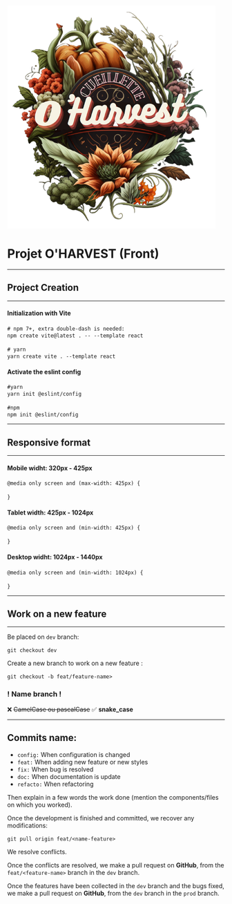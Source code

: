 ![oharvest](./src/assets/logo_oharvest_transparent.png)
# Projet O'HARVEST (Front)
---
## Project Creation 
---
#### Initialization with Vite
```
# npm 7+, extra double-dash is needed:
npm create vite@latest . -- --template react

# yarn
yarn create vite . --template react
```

#### Activate the eslint config 

```
#yarn
yarn init @eslint/config

#npm
npm init @eslint/config
```
---
## Responsive format
---

#### Mobile widht: 320px - 425px

```
@media only screen and (max-width: 425px) {

}
```

#### Tablet width: 425px - 1024px

```
@media only screen and (min-width: 425px) {

}
```

#### Desktop widht: 1024px - 1440px

```
@media only screen and (min-width: 1024px) {

}
```

---
## Work on a new feature
---
Be placed on `dev` branch:
```
git checkout dev
```

Create a new branch to work on a new feature :
```
git checkout -b feat/feature-name>
```

### ! Name branch !
❌ ~~CamelCase ou pascalCase~~
✅ **snake_case**

 ---
## Commits name:

- `config:` When configuration is changed
- `feat:` When adding new feature or new styles
- `fix:` When bug is resolved
- `doc:` When documentation is update
- `refacto:` When refactoring

Then explain in a few words the work done (mention the components/files on which you worked).

Once the development is finished and committed, we recover any modifications:

```
git pull origin feat/<name-feature>
```

We resolve conflicts.

Once the conflicts are resolved, we make a pull request on **GitHub**, from the `feat/<feature-name>` branch in the `dev` branch.

Once the features have been collected in the `dev` branch and the bugs fixed,
we make a pull request on **GitHub**, from the `dev` branch in the `prod` branch.
